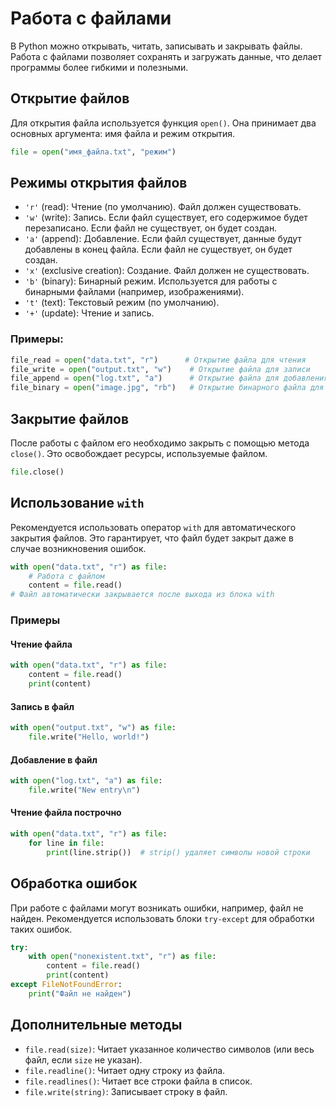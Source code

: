 # Работа с файлами
В Python можно открывать, читать, записывать и закрывать файлы. Работа с файлами позволяет сохранять и загружать данные, что делает программы более гибкими и полезными.

## Открытие файлов
Для открытия файла используется функция `open()`. Она принимает два основных аргумента: имя файла и режим открытия.

```Python
file = open("имя_файла.txt", "режим")
```
## Режимы открытия файлов
- `'r'` (read): Чтение (по умолчанию). Файл должен существовать.
- `'w'` (write): Запись. Если файл существует, его содержимое будет перезаписано. Если файл не существует, он будет создан.
- `'a'` (append): Добавление. Если файл существует, данные будут добавлены в конец файла. Если файл не существует, он будет создан.
- `'x'` (exclusive creation): Создание. Файл должен не существовать.
- `'b'` (binary): Бинарный режим. Используется для работы с бинарными файлами (например, изображениями).
- `'t'` (text): Текстовый режим (по умолчанию).
- `'+'` (update): Чтение и запись.
### Примеры:

```Python
file_read = open("data.txt", "r")      # Открытие файла для чтения
file_write = open("output.txt", "w")    # Открытие файла для записи
file_append = open("log.txt", "a")      # Открытие файла для добавления
file_binary = open("image.jpg", "rb")   # Открытие бинарного файла для чтения
```
## Закрытие файлов
После работы с файлом его необходимо закрыть с помощью метода `close()`. Это освобождает ресурсы, используемые файлом.

```Python
file.close()
```
## Использование `with`
Рекомендуется использовать оператор `with` для автоматического закрытия файлов. Это гарантирует, что файл будет закрыт даже в случае возникновения ошибок.

```Python
with open("data.txt", "r") as file:
    # Работа с файлом
    content = file.read()
# Файл автоматически закрывается после выхода из блока with
```
### Примеры
#### Чтение файла
```Python
with open("data.txt", "r") as file:
    content = file.read()
    print(content)
```
#### Запись в файл
```Python
with open("output.txt", "w") as file:
    file.write("Hello, world!")
```
#### Добавление в файл
```Python
with open("log.txt", "a") as file:
    file.write("New entry\n")
```
#### Чтение файла построчно
```Python
with open("data.txt", "r") as file:
    for line in file:
        print(line.strip())  # strip() удаляет символы новой строки
```
## Обработка ошибок
При работе с файлами могут возникать ошибки, например, файл не найден. Рекомендуется использовать блоки `try-except` для обработки таких ошибок.

```Python
try:
    with open("nonexistent.txt", "r") as file:
        content = file.read()
        print(content)
except FileNotFoundError:
    print("Файл не найден")
```
## Дополнительные методы
- `file.read(size)`: Читает указанное количество символов (или весь файл, если `size` не указан).
- `file.readline()`: Читает одну строку из файла.
- `file.readlines()`: Читает все строки файла в список.
- `file.write(string)`: Записывает строку в файл.

